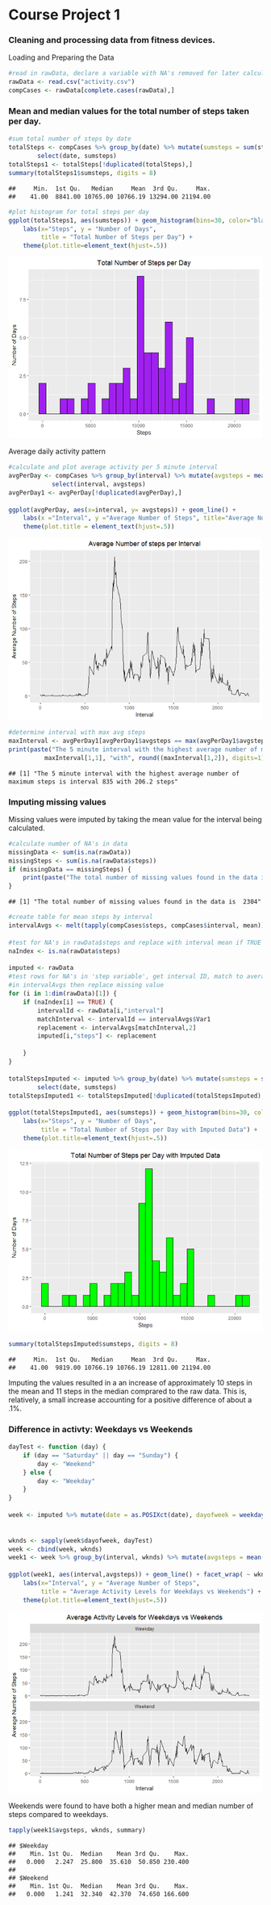 Course Project 1
================

### Cleaning and processing data from fitness devices.

Loading and Preparing the Data

``` r
#read in rawData, declare a variable with NA's removed for later calculations
rawData <- read.csv("activity.csv")
compCases <- rawData[complete.cases(rawData),]
```

### Mean and median values for the total number of steps taken per day.

``` r
#sum total number of steps by date
totalSteps <- compCases %>% group_by(date) %>% mutate(sumsteps = sum(steps)) %>% 
        select(date, sumsteps)
totalSteps1 <- totalSteps[!duplicated(totalSteps),]
summary(totalSteps1$sumsteps, digits = 8)
```

    ##     Min.  1st Qu.   Median     Mean  3rd Qu.     Max. 
    ##    41.00  8841.00 10765.00 10766.19 13294.00 21194.00

``` r
#plot histogram for total steps per day
ggplot(totalSteps1, aes(sumsteps)) + geom_histogram(bins=30, color="black", fill="purple") +
    labs(x="Steps", y = "Number of Days", 
         title = "Total Number of Steps per Day") +
    theme(plot.title=element_text(hjust=.5)) 
```

![](PA1_template_files/figure-markdown_github/unnamed-chunk-3-1.png)

Average daily activity pattern

``` r
#calculate and plot average activity per 5 minute interval
avgPerDay <- compCases %>% group_by(interval) %>% mutate(avgsteps = mean(steps)) %>%
            select(interval, avgsteps)
avgPerDay1 <- avgPerDay[!duplicated(avgPerDay),]

ggplot(avgPerDay, aes(x=interval, y= avgsteps)) + geom_line() +
    labs(x ="Interval", y ="Average Number of Steps", title="Average Number of steps per Interval") +
    theme(plot.title = element_text(hjust=.5))
```

![](PA1_template_files/figure-markdown_github/unnamed-chunk-4-1.png)

``` r
#determine interval with max avg steps
maxInterval <- avgPerDay1[avgPerDay1$avgsteps == max(avgPerDay1$avgsteps),]
print(paste("The 5 minute interval with the highest average number of maximum steps is interval",
          maxInterval[1,1], "with", round((maxInterval[1,2]), digits=1), "steps"))
```

    ## [1] "The 5 minute interval with the highest average number of maximum steps is interval 835 with 206.2 steps"

### Imputing missing values

Missing values were imputed by taking the mean value for the interval being calculated.

``` r
#calculate number of NA's in data
missingData <- sum(is.na(rawData))
missingSteps <- sum(is.na(rawData$steps))
if (missingData == missingSteps) {
    print(paste("The total number of missing values found in the data is ", missingSteps))
}
```

    ## [1] "The total number of missing values found in the data is  2304"

``` r
#create table for mean steps by interval
intervalAvgs <- melt(tapply(compCases$steps, compCases$interval, mean))

#test for NA's in rawData$steps and replace with interval mean if TRUE
naIndex <- is.na(rawData$steps)

imputed <- rawData
#test rows for NA's in 'step variable', get interval ID, match to average value for that ID
#in intervalAvgs then replace missing value
for (i in 1:dim(rawData)[1]) {
    if (naIndex[i] == TRUE) {
        intervalId <- rawData[i,"interval"]                 
        matchInterval <- intervalId == intervalAvgs$Var1    
        replacement <- intervalAvgs[matchInterval,2]       
        imputed[i,"steps"] <- replacement                   
                                                                
    }
}

totalStepsImputed <- imputed %>% group_by(date) %>% mutate(sumsteps = sum(steps)) %>%
        select(date, sumsteps)
totalStepsImputed1 <- totalStepsImputed[!duplicated(totalStepsImputed),]

ggplot(totalStepsImputed1, aes(sumsteps)) + geom_histogram(bins=30, color="black", fill="green") +
    labs(x="Steps", y = "Number of Days", 
         title = "Total Number of Steps per Day with Imputed Data") +
    theme(plot.title=element_text(hjust=.5)) 
```

![](PA1_template_files/figure-markdown_github/unnamed-chunk-5-1.png)

``` r
summary(totalStepsImputed$sumsteps, digits = 8)
```

    ##     Min.  1st Qu.   Median     Mean  3rd Qu.     Max. 
    ##    41.00  9819.00 10766.19 10766.19 12811.00 21194.00

Imputing the values resulted in a an increase of approximately 10 steps in the mean and 11 steps in the median comprared to the raw data. This is, relatively, a small increase accounting for a positive difference of about a .1%.

### Difference in activty: Weekdays vs Weekends

``` r
dayTest <- function (day) {
    if (day == "Saturday" || day == "Sunday") {
        day <- "Weekend"
    } else {
        day <- "Weekday"
    }
}

week <- imputed %>% mutate(date = as.POSIXct(date), dayofweek = weekdays(date))


wknds <- sapply(week$dayofweek, dayTest)
week <- cbind(week, wknds)
week1 <- week %>% group_by(interval, wknds) %>% mutate(avgsteps = mean(steps))

ggplot(week1, aes(interval,avgsteps)) + geom_line() + facet_wrap( ~ wknds, ncol = 1 ) +
    labs(x="Interval", y = "Average Number of Steps", 
         title = "Average Activity Levels for Weekdays vs Weekends") +
    theme(plot.title=element_text(hjust=.5)) 
```

![](PA1_template_files/figure-markdown_github/unnamed-chunk-6-1.png)

Weekends were found to have both a higher mean and median number of steps compared to weekdays.

``` r
tapply(week1$avgsteps, wknds, summary)
```

    ## $Weekday
    ##    Min. 1st Qu.  Median    Mean 3rd Qu.    Max. 
    ##   0.000   2.247  25.800  35.610  50.850 230.400 
    ## 
    ## $Weekend
    ##    Min. 1st Qu.  Median    Mean 3rd Qu.    Max. 
    ##   0.000   1.241  32.340  42.370  74.650 166.600
